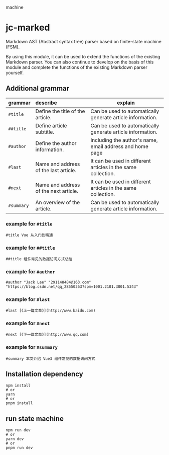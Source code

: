 machine

# jc-marked

Markdown AST (Abstract syntax tree) parser based on finite-state machine (FSM).

By using this module, it can be used to extend the functions of the existing Markdown parser. You can also continue to develop on the basis of this module and complete the functions of the existing Markdown parser yourself.

## Additional grammar

| grammar      | describe                              | explain                                                      |
| ------------ | :------------------------------------ | ------------------------------------------------------------ |
| `#title`   | Define the title of the article.      | Can be used to automatically generate article information.   |
| `##title ` | Define article subtitle.              | Can be used to automatically generate article information.   |
| `#author ` | Define the author information.        | Including the author's name, email address and home page     |
| `#last `   | Name and address of the last article. | It can be used in different articles in the same collection. |
| `#next `   | Name and address of the next article. | It can be used in different articles in the same collection. |
| `#summary` | An overview of the article.           | Can be used to automatically generate article information.   |

### example for `#title`

```
#title Vue 从入门到精通
```

### example for `##title`

```
##title 组件常见的数据访问方式总结
```

### example for `#author`

```
#author "Jack Lee" "291148484@163.com" "https://blog.csdn.net/qq_28550263?spm=1001.2101.3001.5343"
```

### example for `#last`

```
#last [《上一篇文章》](http://www.baidu.com)
```

### example for `#next`

```
#next [《下一篇文章》](http://www.qq.com)
```

### example for `#summary`

```
#summary 本文介绍 Vue3 组件常见的数据访问方式
```

## Installation dependency

```
npm install
# or
yarn
# or
pnpm install
```

## run state machine

```
npm run dev
# or
yarn dev
# or
pnpm run dev
```
